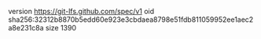 version https://git-lfs.github.com/spec/v1
oid sha256:32312b8870b5edd60e923e3cbdaea8798e51fdb811059952ee1aec2a8e231c8a
size 1390
